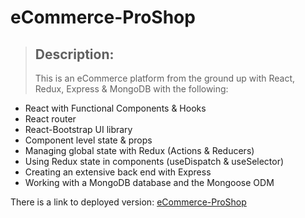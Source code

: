 # eCommerce-ProShop

> ## Description: 
>
>This is an eCommerce platform from the ground up with React, Redux, Express & MongoDB with the following:

* React with Functional Components & Hooks
* React router
* React-Bootstrap UI library
* Component level state & props
* Managing global state with Redux (Actions & Reducers)
* Using Redux state in components (useDispatch & useSelector)
* Creating an extensive back end with Express
* Working with a MongoDB database and the Mongoose ODM

There is a link to deployed version: [eCommerce-ProShop](https://hrnjez.github.io/eCommerce-ProShop/)


 

